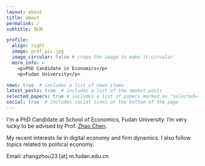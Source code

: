 ```yaml
---
layout: about
title: about
permalink: /
subtitle: 张洲

profile:
  align: right
  image: prof_pic.jpg
  image_circular: false # crops the image to make it circular
  more_info: >
    <p>PhD Candidate in Economics</p>
    <p>Fudan University</p>

news: true  # includes a list of news items
latest_posts: true  # includes a list of the newest posts
selected_papers: true # includes a list of papers marked as "selected={true}"
social: true  # includes social icons at the bottom of the page
---
```


I'm a PhD Candidate at School of Economics, Fudan University. I’m very lucky to be advised by Prof. [Zhao Chen](https://scholar.google.com/citations?user=H9oK5GkAAAAJ).

My recent interests lie in digital economy and firm dynamics. I also follow topics related to political economy.

Email: zhangzhou23 [at] m.fudan.edu.cn

